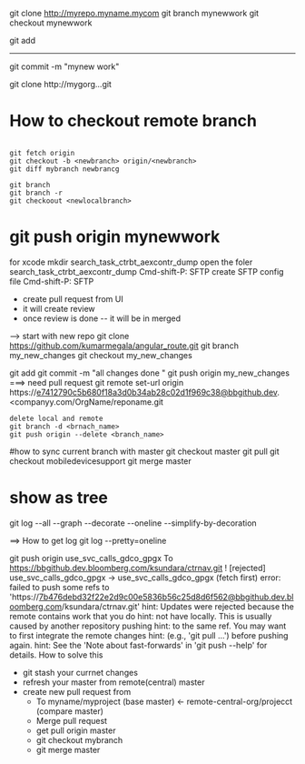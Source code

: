 git clone http://myrepo.myname.mycom
git branch mynewwork
git checkout mynewwork

git add 

---------------------
git commit -m "mynew work"

git clone  http://mygorg...git


# How to checkout remote branch
```

git fetch origin
git checkout -b <newbranch> origin/<newbranch>
git diff mybranch newbrancg

git branch
git branch -r 
git checkoout <newlocalbranch>
```



git push origin mynewwork
=====================

for xcode 
mkdir search_task_ctrbt_aexcontr_dump
open the foler search_task_ctrbt_aexcontr_dump
Cmd-shift-P: SFTP create SFTP config file 
Cmd-shift-P: SFTP 




- create pull request from UI
- it will create review
- once review is done -- it will be in merged 


--> start with new repo
git clone https://github.com/kumarmegala/angular_route.git
git branch  my_new_changes
git checkout my_new_changes


git add 
git commit -m "all changes done "
git push origin my_new_changes
===> need pull request 
git remote set-url origin  https://e7412790c5b680f18a3d0b34ab28c02d1f969c38@bbgithub.dev.<companyy.com/OrgName/reponame.git



```
delete local and remote 
git branch -d <brnach_name>
git push origin --delete <branch_name>
```


#how to sync current branch with master
git checkout master
git pull
git checkout mobiledevicesupport
git merge master

# show as tree
git log --all --graph --decorate --oneline --simplify-by-decoration




==> How to get log 
git log --pretty=oneline



git push origin use_svc_calls_gdco_gpgx
To https://bbgithub.dev.bloomberg.com/ksundara/ctrnav.git
 ! [rejected]        use_svc_calls_gdco_gpgx -> use_svc_calls_gdco_gpgx (fetch first)
error: failed to push some refs to 'https://7b476debd32f22e2d9c00e5836b56c25d8d6f562@bbgithub.dev.bloomberg.com/ksundara/ctrnav.git'
hint: Updates were rejected because the remote contains work that you do
hint: not have locally. This is usually caused by another repository pushing
hint: to the same ref. You may want to first integrate the remote changes
hint: (e.g., 'git pull ...') before pushing again.
hint: See the 'Note about fast-forwards' in 'git push --help' for details.
How to solve this 
 - git stash your currnet changes
 - refresh your master from remote(central) master
 - create new pull request from 
   - To myname/myproject (base master) <- remote-central-org/projecct (compare master)
   - Merge pull request
   - get pull origin master
   - git checkout mybranch
   - git merge master 




